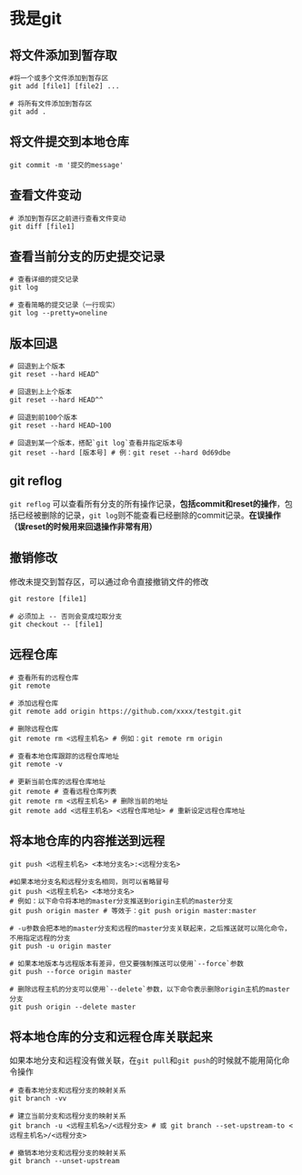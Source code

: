 # 我是git

## 将文件添加到暂存取
```shell
#将一个或多个文件添加到暂存区
git add [file1] [file2] ...

# 将所有文件添加到暂存区
git add .
```

## 将文件提交到本地仓库
```shell
git commit -m '提交的message'
```

## 查看文件变动
```shell
# 添加到暂存区之前进行查看文件变动
git diff [file1]
```

## 查看当前分支的历史提交记录
```shell
# 查看详细的提交记录
git log

# 查看简略的提交记录（一行现实）
git log --pretty=oneline
```

## 版本回退
```shell
# 回退到上个版本
git reset --hard HEAD^

# 回退到上上个版本
git reset --hard HEAD^^

# 回退到前100个版本
git reset --hard HEAD~100

# 回退到某一个版本，搭配`git log`查看并指定版本号
git reset --hard [版本号] # 例：git reset --hard 0d69dbe

```

## git reflog
`git reflog` 可以查看所有分支的所有操作记录，**包括commit和reset的操作**，包括已经被删除的记录，`git log`则不能查看已经删除的commit记录。**在误操作（误reset的时候用来回退操作非常有用）**

## 撤销修改
修改未提交到暂存区，可以通过命令直接撤销文件的修改
```shell
git restore [file1]

# 必须加上 -- 否则会变成垃取分支
git checkout -- [file1]
```

## 远程仓库
```shell
# 查看所有的远程仓库
git remote

# 添加远程仓库
git remote add origin https://github.com/xxxx/testgit.git

# 删除远程仓库
git remote rm <远程主机名> # 例如：git remote rm origin

# 查看本地仓库跟踪的远程仓库地址
git remote -v

# 更新当前仓库的远程仓库地址
git remote # 查看远程仓库列表
git remote rm <远程主机名> # 删除当前的地址
git remote add <远程主机名> <远程仓库地址> # 重新设定远程仓库地址
```
## 将本地仓库的内容推送到远程
```shell
git push <远程主机名> <本地分支名>:<远程分支名>

#如果本地分支名和远程分支名相同，则可以省略冒号
git push <远程主机名> <本地分支名>
# 例如：以下命令将本地的master分支推送到origin主机的master分支
git push origin master # 等效于：git push origin master:master

# -u参数会把本地的master分支和远程的master分支关联起来，之后推送就可以简化命令，不用指定远程的分支
git push -u origin master

# 如果本地版本与远程版本有差异，但又要强制推送可以使用`--force`参数
git push --force origin master

# 删除远程主机的分支可以使用`--delete`参数，以下命令表示删除origin主机的master分支
git push origin --delete master
```

## 将本地仓库的分支和远程仓库关联起来
如果本地分支和远程没有做关联，在`git pull`和`git push`的时候就不能用简化命令操作
```shell
# 查看本地分支和远程分支的映射关系
git branch -vv

# 建立当前分支和远程分支的映射关系
git branch -u <远程主机名>/<远程分支> # 或 git branch --set-upstream-to <远程主机名>/<远程分支>

# 撤销本地分支和远程分支的映射关系
git branch --unset-upstream

```